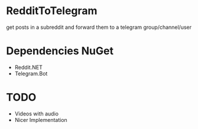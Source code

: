 # RedditToTelegram
get posts in a subreddit and forward them to a telegram group/channel/user

# Dependencies NuGet
- Reddit.NET
- Telegram.Bot

# TODO
- Videos with audio
- Nicer Implementation